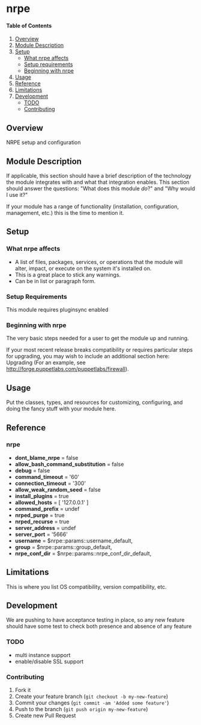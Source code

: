 # nrpe

#### Table of Contents

1. [Overview](#overview)
2. [Module Description](#module-description)
3. [Setup](#setup)
    * [What nrpe affects](#what-nrpe-affects)
    * [Setup requirements](#setup-requirements)
    * [Beginning with nrpe](#beginning-with-nrpe)
4. [Usage](#usage)
5. [Reference](#reference)
5. [Limitations](#limitations)
6. [Development](#development)
    * [TODO](#todo)
    * [Contributing](#contributing)

## Overview

NRPE setup and configuration

## Module Description

If applicable, this section should have a brief description of the technology
the module integrates with and what that integration enables. This section
should answer the questions: "What does this module *do*?" and "Why would I use
it?"

If your module has a range of functionality (installation, configuration,
management, etc.) this is the time to mention it.

## Setup

### What nrpe affects

* A list of files, packages, services, or operations that the module will alter,
  impact, or execute on the system it's installed on.
* This is a great place to stick any warnings.
* Can be in list or paragraph form.

### Setup Requirements

This module requires pluginsync enabled

### Beginning with nrpe

The very basic steps needed for a user to get the module up and running.

If your most recent release breaks compatibility or requires particular steps
for upgrading, you may wish to include an additional section here: Upgrading
(For an example, see http://forge.puppetlabs.com/puppetlabs/firewall).

## Usage

Put the classes, types, and resources for customizing, configuring, and doing
the fancy stuff with your module here.

## Reference

### nrpe

 * **dont_blame_nrpe**                 = false
 * **allow_bash_command_substitution** = false
 * **debug**                           = false
 * **command_timeout**                 = '60'
 * **connection_timeout**              = '300'
 * **allow_weak_random_seed**          = false
 * **install_plugins**                 = true
 * **allowed_hosts**                   = [ '127.0.0.1' ]
 * **command_prefix**                  = undef
 * **nrped_purge**                     = true
 * **nrped_recurse**                   = true
 * **server_address**                  = undef
 * **server_port**                     = '5666'
 * **username**                        = $nrpe::params::username_default,
 * **group**                           = $nrpe::params::group_default,
 * **nrpe_conf_dir**                   = $nrpe::params::nrpe_conf_dir_default,

## Limitations

This is where you list OS compatibility, version compatibility, etc.

## Development

We are pushing to have acceptance testing in place, so any new feature should
have some test to check both presence and absence of any feature

### TODO

* multi instance support
* enable/disable SSL support

### Contributing

1. Fork it
2. Create your feature branch (`git checkout -b my-new-feature`)
3. Commit your changes (`git commit -am 'Added some feature'`)
4. Push to the branch (`git push origin my-new-feature`)
5. Create new Pull Request
